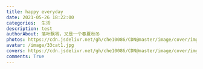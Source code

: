```yaml
---
title: happy everyday
date: 2021-05-26 18:22:00
categories:  生活
description: test
authorAbout: 落叶飘零，又是一个春夏秋冬
photos: https://cdn.jsdelivr.net/gh/che10086/CDN@master/image/cover/img8.jpg
avatar: /image/33cat1.jpg
covers: https://cdn.jsdelivr.net/gh/che10086/CDN@master/image/cover/img8.jpg
comments: True
---
```

